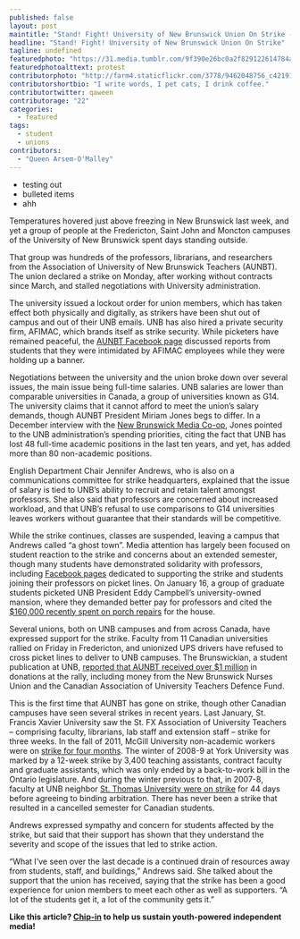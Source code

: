 ```yaml
---
published: false
layout: post
maintitle: "Stand! Fight! University of New Brunswick Union On Strike - {Young}ist"
headline: "Stand! Fight! University of New Brunswick Union On Strike"
tagline: undefined
featuredphoto: "https://31.media.tumblr.com/9f390e26bc0a2f829122614784a87688/tumblr_inline_mzpqy7pdvN1rkj9dw.jpg"
featuredphotoalttext: protest
contributorphoto: "http://farm4.staticflickr.com/3778/9462048756_c42191ddee.jpg"
contributorshortbio: "I write words, I pet cats, I drink coffee."
contributortwitter: qaween
contributorage: "22"
categories: 
  - featured
tags: 
  - student
  - unions
contributors: 
  - "Queen Arsem-O'Malley"
---
```


- testing out
- bulleted items
- ahh

Temperatures hovered just above freezing in New Brunswick last week, and yet a group of people at the Fredericton, Saint John and Moncton campuses of the University of New Brunswick spent days standing outside.

That group was hundreds of the professors, librarians, and researchers from the Association of University of New Brunswick Teachers (AUNBT). The union declared a strike on Monday, after working without contracts since March, and stalled negotiations with University administration.

The university issued a lockout order for union members, which has taken effect both physically and digitally, as strikers have been shut out of campus and out of their UNB emails. UNB has also hired a private security firm, AFIMAC, which brands itself as strike security. While picketers have remained peaceful, the [AUNBT Facebook page](https://www.facebook.com/AUNBT.ca) discussed reports from students that they were intimidated by AFIMAC employees while they were holding up a banner.

Negotiations between the university and the union broke down over several issues, the main issue being full-time salaries. UNB salaries are lower than comparable universities in Canada, a group of universities known as G14. The university claims that it cannot afford to meet the union’s salary demands, though AUNBT President Miriam Jones begs to differ. In a December interview with the [New Brunswick Media Co-op](http://nbmediacoop.org/2013/12/12/interview-with-miriam-jones-of-aunbt/), Jones pointed to the UNB administration’s spending priorities, citing the fact that UNB has lost 48 full-time academic positions in the last ten years, and yet, has added more than 80 non-academic positions.


English Department Chair Jennifer Andrews, who is also on a communications committee for strike headquarters, explained that the issue of salary is tied to UNB’s ability to recruit and retain talent amongst professors. She also said that professors are concerned about increased workload, and that UNB’s refusal to use comparisons to G14 universities leaves workers without guarantee that their standards will be competitive.


While the strike continues, classes are suspended, leaving a campus that Andrews called “a ghost town”. Media attention has largely been focused on student reaction to the strike and concerns about an extended semester, though many students have demonstrated solidarity with professors, including [Facebook pages](https://www.facebook.com/UNBFstudentssupportingAUNBT?ref=profile) dedicated to supporting the strike and students joining their professors on picket lines. On January 16, a group of graduate students picketed UNB President Eddy Campbell’s university-owned mansion, where they demanded better pay for professors and cited the [$160,000 recently spent on porch repairs](http://www.cbc.ca/news/canada/new-brunswick/unb-pays-160k-to-fix-porch-on-president-s-mansion-1.1227079) for the house.


Several unions, both on UNB campuses and from across Canada, have expressed support for the strike. Faculty from 11 Canadian universities rallied on Friday in Fredericton, and unionized UPS drivers have refused to cross picket lines to deliver to UNB campuses. The Brunswickian, a student publication at UNB, [reported that AUNBT received over $1 million](http://thebruns.ca/aunbt-receives-1-million-dollars-donations-rally-tell-negotiations-will-resume/) in donations at the rally, including money from the New Brunswick Nurses Union and the Canadian Association of University Teachers Defence Fund.


This is the first time that AUNBT has gone on strike, though other Canadian campuses have seen several strikes in recent years. Last January, St. Francis Xavier University saw the St. FX Association of University Teachers – comprising faculty, librarians, lab staff and extension staff – strike for three weeks. In the fall of 2011, McGill University non-academic workers were on [strike for four months](http://www.mcgilldaily.com/2011/12/munaca-strike-ends/). The winter of 2008-9 at York University was marked by a 12-week strike by 3,400 teaching assistants, contract faculty and graduate assistants, which was only ended by a back-to-work bill in the Ontario legislature. And during the winter previous to that, in 2007-8, faculty at UNB neighbor [St. Thomas University were on strike](http://www.cautbulletin.ca/en_article.asp?ArticleID=385) for 44 days before agreeing to binding arbitration. There has never been a strike that resulted in a cancelled semester for Canadian students.

Andrews expressed sympathy and concern for students affected by the strike, but said that their support has shown that they understand the severity and scope of the issues that led to strike action.

“What I’ve seen over the last decade is a continued drain of resources away from students, staff, and buildings,” Andrews said. She talked about the support that the union has received, saying that the strike has been a good experience for union members to meet each other as well as supporters. “A lot of the students get it, a lot of the community gets it.”

**Like this article? [Chip-in](http://bit.ly/GiftYngst) to help us sustain youth-powered independent media!**